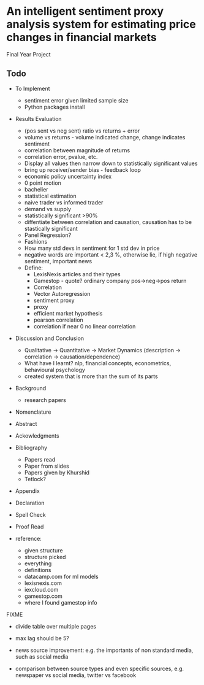 # An intelligent sentiment proxy analysis system for estimating price changes in financial markets

Final Year Project

## Todo

- To Implement
  - sentiment error given limited sample size
  - Python packages install
  
- Results Evaluation
  - (pos sent vs neg sent) ratio vs returns + error
  - volume vs returns - volume indicated change, change indicates sentiment
  - correlation between magnitude of returns
  - correlation error, pvalue, etc.
  - Display all values then narrow down to statistically significant values
  - bring up receiver/sender bias - feedback loop
  - economic policy uncertainty index
  - 0 point motion
  - bachelier
  - statistical estimation
  - naive trader vs informed trader
  - demand vs supply
  - statistically significant >90%
  - diffentiate between correlation and causation, causation has to be stastically significant
  - Panel Regression?
  - Fashions
  - How many std devs in sentiment for 1 std dev in price
  - negative words are important < 2,3 %, otherwise lie, if high negative sentiment, important news
  - Define:
    - LexisNexis articles and their types
    - Gamestop - quote? ordinary company pos->neg->pos return
    - Correlation
    - Vector Autoregression
    - sentiment proxy
    - proxy
    - efficient market hypothesis
    - pearson correlation
    - correlation if near 0 no linear correlation
- Discussion and Conclusion
  - Qualitative -> Quantitative -> Market Dynamics (description -> correlation -> causation/dependence)
  - What have I learnt? nlp, financial concepts, econometrics, behavioural psychology
  - created system that is more than the sum of its parts
- Background
  - research papers
- Nomenclature
- Abstract
- Ackowledgments
- Bibliography
  - Papers read
  - Paper from slides
  - Papers given by Khurshid
  - Tetlock?
- Appendix
- Declaration
- Spell Check
- Proof Read

- reference:
  - given structure
  - structure picked
  - everything
  - definitions
  - datacamp.com for ml models
  - lexisnexis.com
  - iexcloud.com
  - gamestop.com
  - where I found gamestop info

FIXME
- divide table over multiple pages
- max lag should be 5?

- news source improvement: e.g. the importants of non standard media, such as social media
- comparison between source types and even specific sources, e.g. newspaper vs social media, twitter vs facebook